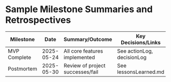 # Sample Milestone Summaries and Retrospectives

| Milestone         | Date       | Summary/Outcome                  | Key Decisions/Links           |
|-------------------|------------|----------------------------------|-------------------------------|
| MVP Complete      | 2025-05-24 | All core features implemented    | See actionLog, decisionLog    |
| Postmortem        | 2025-05-30 | Review of project successes/fail | See lessonsLearned.md         |

